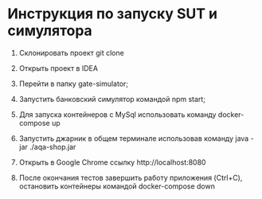 # Инструкция по запуску SUT и симулятора
1. Склонировать проект git clone

2. Открыть проект в IDEA

3. Перейти в папку gate-simulator;

4. Запустить банковский симулятор командой npm start;

5. Для запуска контейнеров с MySql использовать команду docker-compose up

6. Запустить джарник в общем терминале использовав команду java -jar ./aqa-shop.jar

7. Открыть в Google Chrome ссылку http://localhost:8080

8. После окончания тестов завершить работу приложения (Ctrl+C), остановить контейнеры командой docker-compose down


